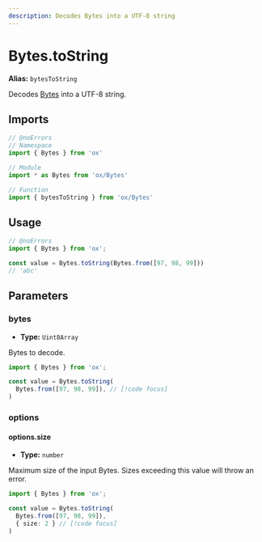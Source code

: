 ```yaml
---
description: Decodes Bytes into a UTF-8 string
---
```


# Bytes.toString

**Alias:** `bytesToString`

Decodes [Bytes](/api/bytes) into a UTF-8 string.

## Imports

```ts twoslash
// @noErrors
// Namespace 
import { Bytes } from 'ox'

// Module
import * as Bytes from 'ox/Bytes'

// Function
import { bytesToString } from 'ox/Bytes'
```

## Usage

```ts twoslash
// @noErrors
import { Bytes } from 'ox';

const value = Bytes.toString(Bytes.from([97, 98, 99]))
// 'abc'
```

## Parameters

### bytes

- **Type:** `Uint8Array`

Bytes to decode.

```ts twoslash
import { Bytes } from 'ox';

const value = Bytes.toString(
  Bytes.from([97, 98, 99]), // [!code focus]
)
```

### options

#### options.size

- **Type:** `number`

Maximum size of the input Bytes. Sizes exceeding this value will throw an error.

```ts twoslash
import { Bytes } from 'ox';

const value = Bytes.toString(
  Bytes.from([97, 98, 99]), 
  { size: 2 } // [!code focus]
)
```
